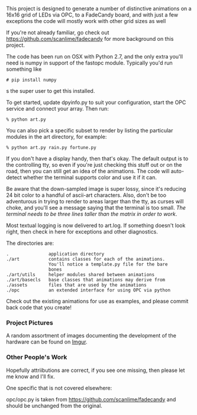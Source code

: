 This project is designed to generate a number of distinctive animations on
a 16x16 grid of LEDs via OPC, to a FadeCandy board, and with just a few
exceptions the code will mostly work with other grid sizes as well

If you're not already familiar, go check out
https://github.com/scanlime/fadecandy for more background on this project.

The code has been run on OSX with Python 2.7, and the only extra you'll need
is numpy in support of the fastopc module. Typically you'd run something like

    # pip install numpy

 s the super user to get this installed.

To get started, update dpyinfo.py to suit your configuration, start the OPC
service and connect your array. Then run:

    % python art.py

You can also pick a specific subset to render by listing the particular
modules in the art directory, for example:

    % python art.py rain.py fortune.py

If you don't have a display handy, then that's okay. The default output is
to the controlling tty, so even if you're just checking this stuff out
or on the road, then you can still get an idea of the animations. The code
will auto-detect whether the terminal supports color and use it if it can.

Be aware that the down-sampled image is super lossy, since it's reducing
24 bit color to a handful of ascii-art characters. Also, don't be too
adventurous in trying to render to areas larger than the tty, as curses
will choke, and you'll see a message saying that the terminal is too
small. *The terminal needs to be three lines taller than the matrix in
order to work*.

Most textual logging is now delivered to art.log. If something doesn't
look right, then check in here for exceptions and other diagnostics.

The directories are:

    .               application directory
    ./art           contains classes for each of the animations.
                    You'll notice a template.py file for the bare
                    bones
    ./art/utils     helper modules shared between animations
    ./art/basecls   base classes that animations may derive from
    ./assets        files that are used by the animations
    ./opc           an extended interface for using OPC via python

Check out the existing animations for use as examples, and please commit
back code that you create!


### Project Pictures

A random assortment of images documenting the development of the hardware
can be found on [Imgur](http://ak15199.imgur.com/all).

### Other People's Work

Hopefully attriibutions are correct, if you see one missing,
then please let me know and I'll fix.

One specific that is not covered elsewhere:

opc/opc.py is taken from https://github.com/scanlime/fadecandy
and should be unchanged from the original. 
